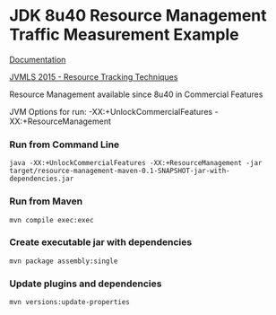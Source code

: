 JDK 8u40 Resource Management Traffic Measurement Example
=====================

[Documentation](http://docs.oracle.com/javase/8/docs/jre/api/management/rm/jdk/management/resource/package-summary.html)

[JVMLS 2015 - Resource Tracking Techniques](http://www.youtube.com/watch?v=0WZpmylHbFM)

Resource Management available since 8u40 in Commercial Features

JVM Options for run: -XX:+UnlockCommercialFeatures -XX:+ResourceManagement

### Run from Command Line ###
```
java -XX:+UnlockCommercialFeatures -XX:+ResourceManagement -jar target/resource-management-maven-0.1-SNAPSHOT-jar-with-dependencies.jar
```

### Run from Maven ###
```
mvn compile exec:exec
```

### Create executable jar with dependencies ###
```
mvn package assembly:single
```

### Update plugins and dependencies
```
mvn versions:update-properties
```
